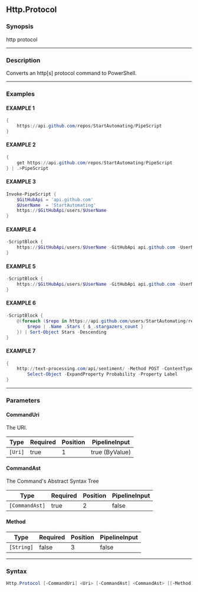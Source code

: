 Http.Protocol
-------------




### Synopsis
http protocol



---


### Description

Converts an http[s] protocol command to PowerShell.



---


### Examples
#### EXAMPLE 1
```PowerShell
{
    https://api.github.com/repos/StartAutomating/PipeScript
}
```

#### EXAMPLE 2
```PowerShell
{
    get https://api.github.com/repos/StartAutomating/PipeScript
} | .>PipeScript
```

#### EXAMPLE 3
```PowerShell
Invoke-PipeScript {
    $GitHubApi = 'api.github.com'
    $UserName  = 'StartAutomating'
    https://$GitHubApi/users/$UserName
}
```

#### EXAMPLE 4
```PowerShell
-ScriptBlock {
    https://$GitHubApi/users/$UserName -GitHubApi api.github.com -UserName StartAutomating
}
```

#### EXAMPLE 5
```PowerShell
-ScriptBlock {
    https://$GitHubApi/users/$UserName -GitHubApi api.github.com -UserName StartAutomating
}
```

#### EXAMPLE 6
```PowerShell
-ScriptBlock {
    @(foreach ($repo in https://api.github.com/users/StartAutomating/repos?per_page=100) {
        $repo | .Name .Stars { $_.stargazers_count }
    }) | Sort-Object Stars -Descending
}
```

#### EXAMPLE 7
```PowerShell
{
    http://text-processing.com/api/sentiment/ -Method POST -ContentType 'application/x-www-form-urlencoded' -Body "text=amazing!" |
        Select-Object -ExpandProperty Probability -Property Label
}
```



---


### Parameters
#### **CommandUri**

The URI.






|Type   |Required|Position|PipelineInput |
|-------|--------|--------|--------------|
|`[Uri]`|true    |1       |true (ByValue)|



#### **CommandAst**

The Command's Abstract Syntax Tree






|Type          |Required|Position|PipelineInput|
|--------------|--------|--------|-------------|
|`[CommandAst]`|true    |2       |false        |



#### **Method**




|Type      |Required|Position|PipelineInput|
|----------|--------|--------|-------------|
|`[String]`|false   |3       |false        |





---


### Syntax
```PowerShell
Http.Protocol [-CommandUri] <Uri> [-CommandAst] <CommandAst> [[-Method] <String>] [<CommonParameters>]
```
